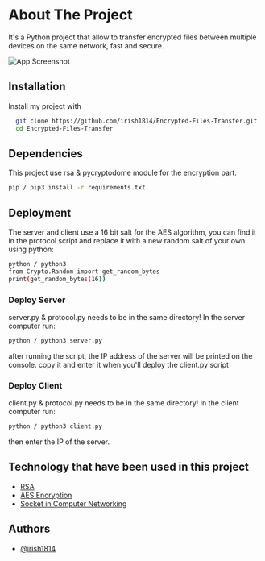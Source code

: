 
# About The Project

It's a Python project that allow to transfer encrypted files between multiple devices on the same network, fast and secure.


![App Screenshot](https://th.bing.com/th/id/R.e005149b9c6d53da75c41dac3de6c3a0?rik=yycaermDerpGHw&riu=http%3a%2f%2fwww.kpbiz.com.au%2fimages%2fcontent-securefiletransfer.jpg&ehk=u3htTM5C%2fefFmXr2XtvVWIqFBEaaVdvQWJz0bcDCfXo%3d&risl=&pid=ImgRaw&r=0)


## Installation

Install my project with 

```bash
  git clone https://github.com/irish1814/Encrypted-Files-Transfer.git
  cd Encrypted-Files-Transfer
```
    
## Dependencies

This project use rsa & pycryptodome module for the encryption part.

```bash
pip / pip3 install -r requirements.txt
```
## Deployment

The server and client use a 16 bit salt for the AES algorithm, you can find it in the protocol script and replace it with a new random salt of your own using python:

```bash
python / python3
from Crypto.Random import get_random_bytes
print(get_random_bytes(16))
```

### Deploy Server
server.py & protocol.py needs to be in the same directory!
In the server computer run:
```bash
python / python3 server.py
```
after running the script, the IP address of the server will be printed on the console.
copy it and enter it when you'll deploy the client.py script

### Deploy Client
client.py & protocol.py needs to be in the same directory!
In the client computer run: 
```bash
python / python3 client.py
``` 
then enter the IP of the server.
## Technology that have been used in this project

 - [RSA](https://www.geeksforgeeks.org/rsa-algorithm-cryptography/)
 - [AES Encryption](https://www.geeksforgeeks.org/advanced-encryption-standard-aes/)
 - [Socket in Computer Networking](https://www.geeksforgeeks.org/socket-in-computer-network/)


## Authors

- [@irish1814](https://www.github.com/irish1814)
